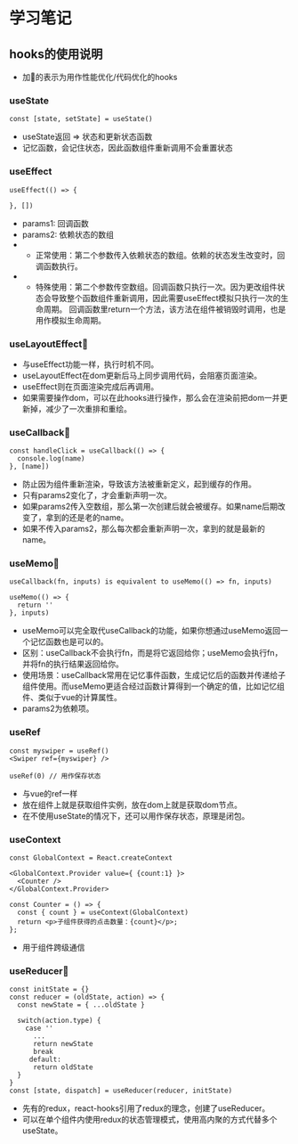 # 学习笔记

## hooks的使用说明
- 加🌟的表示为用作性能优化/代码优化的hooks

### useState
```
const [state, setState] = useState()
```
- useState返回 => 状态和更新状态函数
- 记忆函数，会记住状态，因此函数组件重新调用不会重置状态

### useEffect
```
useEffect(() => {

}, [])
``` 
- params1: 回调函数
- params2: 依赖状态的数组
- - 正常使用：第二个参数传入依赖状态的数组。依赖的状态发生改变时，回调函数执行。
- - 特殊使用：第二个参数传空数组。回调函数只执行一次。因为更改组件状态会导致整个函数组件重新调用，因此需要useEffect模拟只执行一次的生命周期。 回调函数里return一个方法，该方法在组件被销毁时调用，也是用作模拟生命周期。

### useLayoutEffect🌟
- 与useEffect功能一样，执行时机不同。
- useLayoutEffect在dom更新后马上同步调用代码，会阻塞页面渲染。
- useEffect则在页面渲染完成后再调用。
- 如果需要操作dom，可以在此hooks进行操作，那么会在渲染前把dom一并更新掉，减少了一次重排和重绘。

### useCallback🌟
```
const handleClick = useCallback(() => {
  console.log(name)
}, [name])
``` 
- 防止因为组件重新渲染，导致该方法被重新定义，起到缓存的作用。
- 只有params2变化了，才会重新声明一次。
- 如果params2传入空数组，那么第一次创建后就会被缓存。如果name后期改变了，拿到的还是老的name。
- 如果不传入params2，那么每次都会重新声明一次，拿到的就是最新的name。

### useMemo🌟
```
useCallback(fn, inputs) is equivalent to useMemo(() => fn, inputs)

useMemo(() => {
  return ''
}, inputs)
```
- useMemo可以完全取代useCallback的功能，如果你想通过useMemo返回一个记忆函数也是可以的。
- 区别：useCallback不会执行fn，而是将它返回给你；useMemo会执行fn，并将fn的执行结果返回给你。
- 使用场景：useCallback常用在记忆事件函数，生成记忆后的函数并传递给子组件使用。而useMemo更适合经过函数计算得到一个确定的值，比如记忆组件、类似于vue的计算属性。
- params2为依赖项。

### useRef
```
const myswiper = useRef()
<Swiper ref={myswiper} />

useRef(0) // 用作保存状态
```
- 与vue的ref一样
- 放在组件上就是获取组件实例，放在dom上就是获取dom节点。
- 在不使用useState的情况下，还可以用作保存状态，原理是闭包。 

### useContext
```
const GlobalContext = React.createContext

<GlobalContext.Provider value={ {count:1} }>
  <Counter />
</GlobalContext.Provider>

const Counter = () => {
  const { count } = useContext(GlobalContext)
  return <p>子组件获得的点击数量：{count}</p>;
};
```
- 用于组件跨级通信

### useReducer🌟
```
const initState = {}
const reducer = (oldState, action) => {
  const newState = { ...oldState }

  switch(action.type) {
    case ''
      ...
      return newState
      break
     default:
      return oldState
  }
}
const [state, dispatch] = useReducer(reducer, initState)
```
- 先有的redux，react-hooks引用了redux的理念，创建了useReducer。
- 可以在单个组件内使用redux的状态管理模式，使用高内聚的方式代替多个useState。